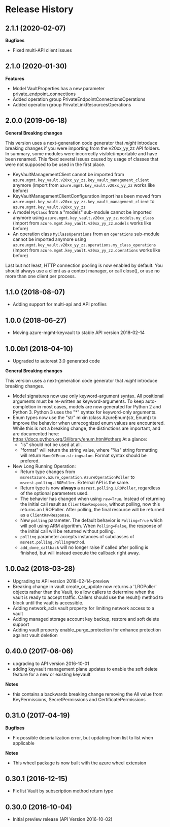 # Release History

## 2.1.1 (2020-02-07)

**Bugfixes**

- Fixed multi-API client issues

## 2.1.0 (2020-01-30)

**Features**

- Model VaultProperties has a new parameter private_endpoint_connections
- Added operation group PrivateEndpointConnectionsOperations
- Added operation group PrivateLinkResourcesOperations

## 2.0.0 (2019-06-18)

**General Breaking changes**

This version uses a next-generation code generator that *might*
introduce breaking changes if you were importing from the v20xx_yy_zz
API folders. In summary, some modules were incorrectly
visible/importable and have been renamed. This fixed several issues
caused by usage of classes that were not supposed to be used in the
first place.

  - KeyVaultManagementClient cannot be imported from
    `azure.mgmt.key_vault.v20xx_yy_zz.key_vault_management_client`
    anymore (import from `azure.mgmt.key_vault.v20xx_yy_zz` works
    like before)
  - KeyVaultManagementClientConfiguration import has been moved from
    `azure.mgmt.key_vault.v20xx_yy_zz.key_vault_management_client`
    to `azure.mgmt.key_vault.v20xx_yy_zz`
  - A model `MyClass` from a "models" sub-module cannot be imported
    anymore using
    `azure.mgmt.key_vault.v20xx_yy_zz.models.my_class` (import
    from `azure.mgmt.key_vault.v20xx_yy_zz.models` works like
    before)
  - An operation class `MyClassOperations` from an `operations`
    sub-module cannot be imported anymore using
    `azure.mgmt.key_vault.v20xx_yy_zz.operations.my_class_operations`
    (import from `azure.mgmt.key_vault.v20xx_yy_zz.operations`
    works like before)

Last but not least, HTTP connection pooling is now enabled by default.
You should always use a client as a context manager, or call close(), or
use no more than one client per process.

## 1.1.0 (2018-08-07)

  - Adding support for multi-api and API profiles

## 1.0.0 (2018-06-27)

  - Moving azure-mgmt-keyvault to stable API version 2018-02-14

## 1.0.0b1 (2018-04-10)

  - Upgraded to autorest 3.0 generated code

**General Breaking changes**

This version uses a next-generation code generator that *might*
introduce breaking changes.

  - Model signatures now use only keyword-argument syntax. All
    positional arguments must be re-written as keyword-arguments. To
    keep auto-completion in most cases, models are now generated for
    Python 2 and Python 3. Python 3 uses the "*" syntax for
    keyword-only arguments.
  - Enum types now use the "str" mixin (class AzureEnum(str, Enum)) to
    improve the behavior when unrecognized enum values are encountered.
    While this is not a breaking change, the distinctions are important,
    and are documented here:
    <https://docs.python.org/3/library/enum.html#others> At a glance:
      - "is" should not be used at all.
      - "format" will return the string value, where "%s" string
        formatting will return `NameOfEnum.stringvalue`. Format syntax
        should be prefered.
  - New Long Running Operation:
      - Return type changes from
        `msrestazure.azure_operation.AzureOperationPoller` to
        `msrest.polling.LROPoller`. External API is the same.
      - Return type is now **always** a `msrest.polling.LROPoller`,
        regardless of the optional parameters used.
      - The behavior has changed when using `raw=True`. Instead of
        returning the initial call result as `ClientRawResponse`,
        without polling, now this returns an LROPoller. After polling,
        the final resource will be returned as a `ClientRawResponse`.
      - New `polling` parameter. The default behavior is
        `Polling=True` which will poll using ARM algorithm. When
        `Polling=False`, the response of the initial call will be
        returned without polling.
      - `polling` parameter accepts instances of subclasses of
        `msrest.polling.PollingMethod`.
      - `add_done_callback` will no longer raise if called after
        polling is finished, but will instead execute the callback right
        away.

## 1.0.0a2 (2018-03-28)

  - Upgrading to API version 2018-02-14-preview
  - Breaking change in vault create_or_update now returns a
    'LROPoller' objects rather than the Vault, to allow callers to
    determine when the vault is ready to accept traffic. Callers should
    use the result() method to block until the vault is accessible.
  - Adding network_acls vault property for limiting network access to a
    vault
  - Adding managed storage account key backup, restore and soft delete
    support
  - Adding vault property enable_purge_protection for enhance
    protection against vault deletion

## 0.40.0 (2017-06-06)

  - upgrading to API version 2016-10-01
  - adding keyvault management plane updates to enable the soft delete
    feature for a new or existing keyvault

**Notes**

  - this contains a backwards breaking change removing the All value
    from KeyPermissions, SecretPermissions and CertificatePermissions

## 0.31.0 (2017-04-19)

**Bugfixes**

  - Fix possible deserialization error, but updating from
    list<enumtype> to list<str> when applicable

**Notes**

  - This wheel package is now built with the azure wheel extension

## 0.30.1 (2016-12-15)

  - Fix list Vault by subscription method return type

## 0.30.0 (2016-10-04)

  - Initial preview release (API Version 2016-10-02)
